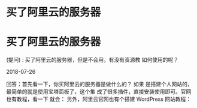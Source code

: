 # 买了阿里云的服务器

# 买了阿里云的服务器

(提问) : 买了阿里云的服务器，但是不会用，有没有资源教 如何使用的呢？

2018-07-26

回答：首先看一下，你买阿里云的服务器是做什么的？ 如果 是搭建个人网站的，最简单的就是使用宝塔面板了，这个集 成了很多插件，直接安装使用即可。官网也有教程，看一下 就会： 另外，阿里云官网也有个搭建 WordPress 网站教程：